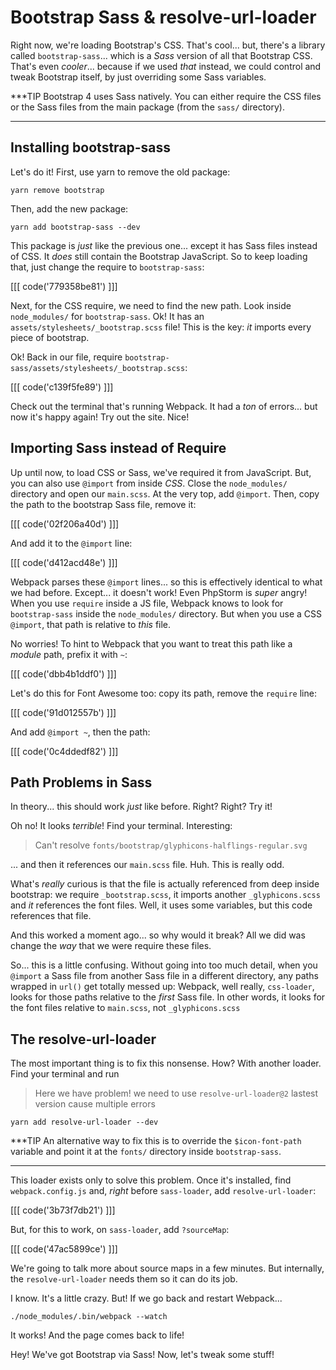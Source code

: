 # Bootstrap Sass & resolve-url-loader

Right now, we're loading Bootstrap's CSS. That's cool... but, there's a library
called `bootstrap-sass`... which is a *Sass* version of all that Bootstrap CSS.
That's even *cooler*... because if we used *that* instead, we could control and
tweak Bootstrap itself, by just overriding some Sass variables.

***TIP
Bootstrap 4 uses Sass natively. You can either require the CSS files or the
Sass files from the main package (from the `sass/` directory).
***

## Installing bootstrap-sass

Let's do it! First, use yarn to remove the old package:

```terminal
yarn remove bootstrap
```

Then, add the new package:

```terminal
yarn add bootstrap-sass --dev
```

This package is *just* like the previous one... except it has Sass files instead
of CSS. It *does* still contain the Bootstrap JavaScript. So to keep loading that,
just change the require to `bootstrap-sass`:

[[[ code('779358be81') ]]]

Next, for the CSS require, we need to find the new path. Look inside `node_modules/`
for `bootstrap-sass`. Ok! It has an `assets/stylesheets/_bootstrap.scss` file!
This is the key: *it* imports every piece of bootstrap.

Ok! Back in our file, require `bootstrap-sass/assets/stylesheets/_bootstrap.scss`:

[[[ code('c139f5fe89') ]]]

Check out the terminal that's running Webpack. It had a *ton* of errors... but now
it's happy again! Try out the site. Nice!

## Importing Sass instead of Require

Up until now, to load CSS or Sass, we've required it from JavaScript. But, you can
also use `@import` from inside *CSS*. Close the `node_modules/` directory and open
our `main.scss`. At the very top, add `@import`. Then, copy the path to the bootstrap
Sass file, remove it:

[[[ code('02f206a40d') ]]]

And add it to the `@import` line:

[[[ code('d412acd48e') ]]]

Webpack parses these `@import` lines... so this is effectively identical
to what we had before. Except... it doesn't work! Even PhpStorm is *super* angry!
When you use `require` inside a JS file, Webpack knows to look for `bootstrap-sass`
inside the `node_modules/` directory. But when you use a CSS `@import`, that path
is relative to *this* file.

No worries! To hint to Webpack that you want to treat this path like a *module*
path, prefix it with `~`:

[[[ code('dbb4b1ddf0') ]]]

Let's do this for Font Awesome too: copy its path, remove the `require` line:

[[[ code('91d012557b') ]]]

And add `@import ~`, then the path:

[[[ code('0c4ddedf82') ]]]

## Path Problems in Sass

In theory... this should work *just* like before. Right? Right? Try it!

Oh no! It looks *terrible*! Find your terminal. Interesting:

> Can't resolve `fonts/bootstrap/glyphicons-halflings-regular.svg`

... and then it references our `main.scss` file. Huh. This is really odd.

What's *really* curious is that the file is actually referenced from deep inside
bootstrap: we require `_bootstrap.scss`, it imports another `_glyphicons.scss` and
*it* references the font files. Well, it uses some variables, but this code references
that file.

And this worked a moment ago... so why would it break? All we did was change the
*way* that we were require these files.

So... this is a little confusing. Without going into too much detail, when you
`@import` a Sass file from another Sass file in a different directory, any paths
wrapped in `url()` get totally messed up: Webpack, well really, `css-loader`, looks
for those paths relative to the *first* Sass file. In other words, it looks for
the font files relative to `main.scss`, not `_glyphicons.scss`

## The resolve-url-loader

The most important thing is to fix this nonsense. How? With another loader.
Find your terminal and run

> Here we have problem! we need to use `resolve-url-loader@2` lastest version cause 
> multiple errors

```terminal
yarn add resolve-url-loader --dev
```

***TIP
An alternative way to fix this is to override the `$icon-font-path` variable and
point it at the `fonts/` directory inside `bootstrap-sass`.
***

This loader exists only to solve this problem. Once it's installed, find `webpack.config.js`
and, *right* before `sass-loader`, add `resolve-url-loader`:

[[[ code('3b73f7db21') ]]]

But, for this to work, on `sass-loader`, add `?sourceMap`:

[[[ code('47ac5899ce') ]]]

We're going to talk more about source maps in a few minutes. But internally,
the `resolve-url-loader` needs them so it can do its job.

I know. It's a little crazy. But! If we go back and restart Webpack...

```terminal
./node_modules/.bin/webpack --watch
```

It works! And the page comes back to life!

Hey! We've got Bootstrap via Sass! Now, let's tweak some stuff!
